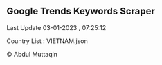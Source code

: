 

## Google Trends Keywords Scraper 
 
Last Update 03-01-2023 , 07:25:12

Country List :
VIETNAM.json



© Abdul Muttaqin 
